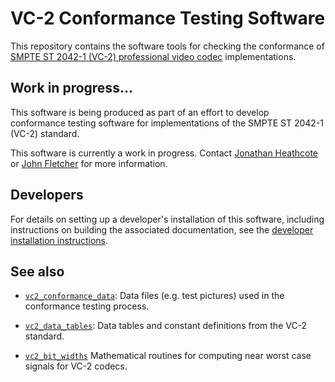 VC-2 Conformance Testing Software
=================================

This repository contains the software tools for checking the conformance of
[SMPTE ST 2042-1 (VC-2) professional video
codec](https://www.bbc.co.uk/rd/projects/vc-2) implementations.


Work in progress...
-------------------

This software is being produced as part of an effort to develop conformance
testing software for implementations of the SMPTE ST 2042-1 (VC-2) standard.

This software is currently a work in progress.  Contact [Jonathan
Heathcote](mailto:jonathan.heathcote@bbc.co.uk) or [John
Fletcher](mailto:john.fletcher@bbc.co.uk) for more information.


Developers
----------

For details on setting up a developer's installation of this software,
including instructions on building the associated documentation, see the
[developer installation
instructions](./docs/source/developer_guide/developer_installation.rst).


See also
--------

* [`vc2_conformance_data`](https://github.com/bbc/vc2_conformance_data): Data
  files (e.g. test pictures) used in the conformance testing process.

* [`vc2_data_tables`](https://github.com/bbc/vc2_data_tables): Data tables and
  constant definitions from the VC-2 standard.

* [`vc2_bit_widths`](https://github.com/bbc/vc2_bit_widths) Mathematical
  routines for computing near worst case signals for VC-2 codecs.
